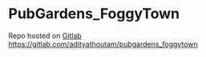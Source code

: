 # PubGardens_FoggyTown
Repo hosted on [Gitlab](https://gitlab.com/adityathoutam/pubgardens_foggytown)\
https://gitlab.com/adityathoutam/pubgardens_foggytown
